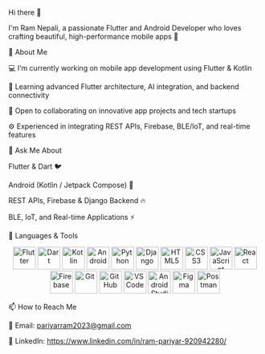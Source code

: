 Hi there 👋

I'm Ram Nepali, a passionate Flutter and Android Developer who loves crafting beautiful, high-performance mobile apps 🚀

🌱 About Me

💻 I’m currently working on mobile app development using Flutter & Kotlin

🧠 Learning advanced Flutter architecture, AI integration, and backend connectivity

🤝 Open to collaborating on innovative app projects and tech startups

⚙️ Experienced in integrating REST APIs, Firebase, BLE/IoT, and real-time features

💬 Ask Me About

Flutter & Dart 🐦

Android (Kotlin / Jetpack Compose) 🤖

REST APIs, Firebase & Django Backend 🔥

BLE, IoT, and Real-time Applications ⚡

🧰 Languages & Tools
<p align="center"> <!-- Flutter & Dart --> <img src="https://cdn.jsdelivr.net/gh/devicons/devicon/icons/flutter/flutter-original.svg" width="45" height="45" alt="Flutter"/> <img src="https://cdn.jsdelivr.net/gh/devicons/devicon/icons/dart/dart-original.svg" width="45" height="45" alt="Dart"/> <!-- Kotlin & Android --> <img src="https://cdn.jsdelivr.net/gh/devicons/devicon/icons/kotlin/kotlin-original.svg" width="45" height="45" alt="Kotlin"/> <img src="https://cdn.jsdelivr.net/gh/devicons/devicon/icons/android/android-original.svg" width="45" height="45" alt="Android"/> <!-- Backend & Python --> <img src="https://cdn.jsdelivr.net/gh/devicons/devicon/icons/python/python-original.svg" width="45" height="45" alt="Python"/> <img src="https://cdn.jsdelivr.net/gh/devicons/devicon/icons/django/django-plain.svg" width="45" height="45" alt="Django"/> <!-- Web --> <img src="https://cdn.jsdelivr.net/gh/devicons/devicon/icons/html5/html5-original.svg" width="45" height="45" alt="HTML5"/> <img src="https://cdn.jsdelivr.net/gh/devicons/devicon/icons/css3/css3-original.svg" width="45" height="45" alt="CSS3"/> <img src="https://cdn.jsdelivr.net/gh/devicons/devicon/icons/javascript/javascript-original.svg" width="45" height="45" alt="JavaScript"/> <img src="https://cdn.jsdelivr.net/gh/devicons/devicon/icons/react/react-original.svg" width="45" height="45" alt="React"/> <!-- Tools --> <img src="https://cdn.jsdelivr.net/gh/devicons/devicon/icons/firebase/firebase-plain.svg" width="45" height="45" alt="Firebase"/> <img src="https://cdn.jsdelivr.net/gh/devicons/devicon/icons/git/git-original.svg" width="45" height="45" alt="Git"/> <img src="https://cdn.jsdelivr.net/gh/devicons/devicon/icons/github/github-original.svg" width="45" height="45" alt="GitHub"/> <img src="https://cdn.jsdelivr.net/gh/devicons/devicon/icons/vscode/vscode-original.svg" width="45" height="45" alt="VS Code"/> <img src="https://cdn.jsdelivr.net/gh/devicons/devicon/icons/androidstudio/androidstudio-original.svg" width="45" height="45" alt="Android Studio"/> <img src="https://cdn.jsdelivr.net/gh/devicons/devicon/icons/figma/figma-original.svg" width="45" height="45" alt="Figma"/> <img src="https://cdn.jsdelivr.net/gh/devicons/devicon/icons/postman/postman-original.svg" width="45" height="45" alt="Postman"/> </p>


📫 How to Reach Me

📧 Email: pariyarram2023@gmail.com

💼 LinkedIn: https://www.linkedin.com/in/ram-pariyar-920942280/
